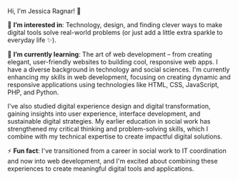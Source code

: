 Hi, I'm Jessica Ragnar! 👋  

👀 **I’m interested in**: Technology, design, and finding clever ways to make digital tools solve real-world problems (or just add a little extra sparkle to everyday life ✨).  

🌱 **I’m currently learning**: The art of web development – from creating elegant, user-friendly websites to building cool, responsive web apps. I have a diverse background in technology and social sciences. I'm currently enhancing my skills in web development, focusing on creating dynamic and responsive applications using technologies like HTML, CSS, JavaScript, PHP, and Python.  

I've also studied digital experience design and digital transformation, gaining insights into user experience, interface development, and sustainable digital strategies. My earlier education in social work has strengthened my critical thinking and problem-solving skills, which I combine with my technical expertise to create impactful digital solutions.  

⚡ **Fun fact**: I've transitioned from a career in social work to IT coordination and now into web development, and I'm excited about combining these experiences to create meaningful digital tools and applications.  



<!---
JessicaRagnar/JessicaRagnar is a ✨ special ✨ repository because its `README.md` (this file) appears on your GitHub profile.
You can click the Preview link to take a look at your changes.
--->
